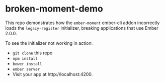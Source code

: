 # broken-moment-demo

This repo demonstrates how the `ember-moment` ember-cli addon incorrectly loads the `legacy-register` initializer, breaking applications that use Ember 2.0.0.

To see the initializer not working in action:

* `git clone` this repo
* `npm install`
* `bower install`
* `ember server`
* Visit your app at http://localhost:4200.

